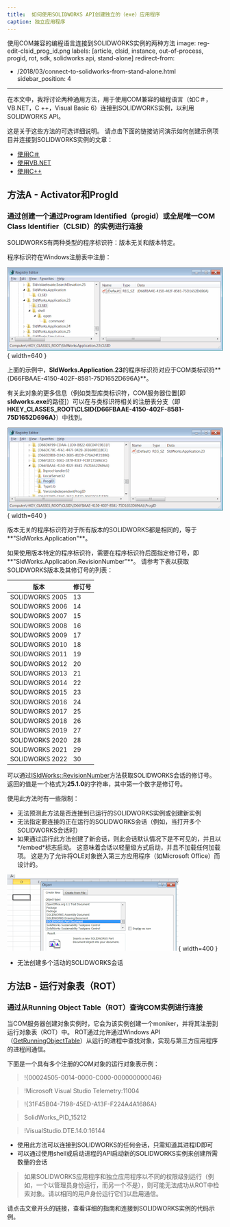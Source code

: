 ```yaml
---
title:  如何使用SOLIDWORKS API创建独立的（exe）应用程序
caption: 独立应用程序
---
```

 使用COM兼容的编程语言连接到SOLIDWORKS实例的两种方法
image: reg-edit-clsid_prog_id.png
labels: [article, clsid, instance, out-of-process, progid, rot, sdk, solidworks api, stand-alone]
redirect-from:
  - /2018/03/connect-to-solidworks-from-stand-alone.html
sidebar_position: 4
---
在本文中，我将讨论两种通用方法，用于使用COM兼容的编程语言（如C＃，VB.NET，C ++，Visual Basic 6）连接到SOLIDWORKS实例，以利用SOLIDWORKS API。

这是关于这些方法的可选详细说明。
请点击下面的链接访问演示如何创建示例项目并连接到SOLIDWORKS实例的文章：

* [使用C＃](/docs/codestack/solidworks-api/getting-started/stand-alone/connect-csharp)
* [使用VB.NET](/docs/codestack/solidworks-api/getting-started/stand-alone/connect-vbnet)
* [使用C++](/docs/codestack/solidworks-api/getting-started/stand-alone/connect-cpp)

## 方法A - Activator和ProgId
### 通过创建一个通过**Prog**ram **Id**entified（progid）或全局唯一COM **Cl**a**s**s **Id**entifier（CLSID）的实例进行连接

SOLIDWORKS有两种类型的程序标识符：版本无关和版本特定。

程序标识符在Windows注册表中注册：

![Windows注册表中的类标识符](reg-edit-clsid.png){ width=640 }

上面的示例中，**SldWorks.Application.23**的程序标识符对应于COM类标识符**{D66FBAAE-4150-402F-8581-75D1652D696A}**。

有关此对象的更多信息（例如类型库类标识符，COM服务器位置[即**sldworks.exe**的路径]）可以在与类标识符相关的注册表分支（即**HKEY_CLASSES_ROOT\CLSID\{D66FBAAE-4150-402F-8581-75D1652D696A}**）中找到。

![Windows注册表中的Prog Id](reg-edit-clsid_prog_id.png){ width=640 }

版本无关的程序标识符对于所有版本的SOLIDWORKS都是相同的，等于**"SldWorks.Application"**。

如果使用版本特定的程序标识符，需要在程序标识符后面指定修订号，即**"SldWorks.Application.RevisionNumber"**。
请参考下表以获取SOLIDWORKS版本及其修订号的列表：

版本|修订号
----|----
SOLIDWORKS 2005|13
SOLIDWORKS 2006|14
SOLIDWORKS 2007|15
SOLIDWORKS 2008|16
SOLIDWORKS 2009|17
SOLIDWORKS 2010|18
SOLIDWORKS 2011|19
SOLIDWORKS 2012|20
SOLIDWORKS 2013|21
SOLIDWORKS 2014|22
SOLIDWORKS 2015|23
SOLIDWORKS 2016|24
SOLIDWORKS 2017|25
SOLIDWORKS 2018|26
SOLIDWORKS 2019|27
SOLIDWORKS 2020|28
SOLIDWORKS 2021|29
SOLIDWORKS 2022|30

可以通过[ISldWorks::RevisionNumber](https://help.solidworks.com/2012/english/api/sldworksapi/solidworks.interop.sldworks~solidworks.interop.sldworks.isldworks~revisionnumber.html)方法获取SOLIDWORKS会话的修订号。
返回的值是一个格式为**25.1.0**的字符串，其中第一个数字是修订号。

使用此方法时有一些限制：

* 无法预测此方法是否连接到已运行的SOLIDWORKS实例或创建新实例
* 无法指定要连接的正在运行的SOLIDWORKS会话（例如，当打开多个SOLIDWORKS会话时）
* 如果通过运行此方法创建了新会话，则此会话默认情况下是不可见的，并且以*/embed*标志启动。
这意味着会话以轻量级方式启动，并且不加载任何加载项。
这是为了允许将OLE对象嵌入第三方应用程序（如Microsoft Office）而设计的。

![Excel中的SOLIDWORKS零件文档OLE对象](excel-ole-object.png){ width=400 }

* 无法创建多个活动的SOLIDWORKS会话

## 方法B - 运行对象表（ROT）

### 通过从**R**unning **O**bject **T**able（ROT）查询COM实例进行连接

当COM服务器创建对象实例时，它会为该实例创建一个moniker，并将其注册到运行对象表（ROT）中。
ROT通过允许通过Windows API（[GetRunningObjectTable](https://msdn.microsoft.com/en-us/library/windows/desktop/ms684004(v=vs.85).aspx)）从运行的进程中查找对象，实现与第三方应用程序的进程间通信。

下面是一个具有多个注册的COM对象的运行对象表示例：

>!{00024505-0014-0000-C000-000000000046}

>!Microsoft Visual Studio Telemetry:11004

>!{31F45B04-7198-45ED-A13F-F224A4A1686A}

>SolidWorks_PID_15212

>!VisualStudio.DTE.14.0:16144

* 使用此方法可以连接到SOLIDWORKS的任何会话，只需知道其进程ID即可
* 可以通过使用shell或启动进程的API启动新的SOLIDWORKS实例来创建所需数量的会话

> 如果SOLIDWORKS应用程序和独立应用程序以不同的权限级别运行（例如，一个以管理员身份运行，而另一个不是），则可能无法成功从ROT中检索对象。请以相同的用户身份运行它们以启用通信。

请点击文章开头的链接，查看详细的指南和连接到SOLIDWORKS实例的代码示例。